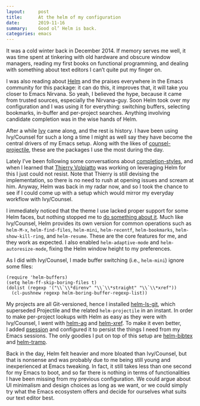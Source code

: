 ```yaml
---
layout:     post
title:      At the helm of my configuration
date:       2019-11-16
summary:    Good ol’ Helm is back.
categories: emacs
---
```


It was a cold winter back in December 2014. If memory serves me well, it was
time spent at tinkering with old hardware and obscure window managers, reading
my first books on functional programming, and dealing with something about text
editors I can’t quite put my finger on.

I was also reading about [Helm](https://emacs-helm.github.io/helm/) and the
praises everywhere in the Emacs community for this package: it can do this, it
improves that, it will take you closer to Emacs Nirvana. So yeah, I believed the
hype, because it came from trusted sources, especially the Nirvana-guy. Soon
Helm took over my configuration and I was using it for everything: switching
buffers, selecting bookmarks, in-buffer and per-project searches. Anything
involving candidate completion was in the wise hands of Helm.

After a while [Ivy](https://github.com/abo-abo/swiper) came along, and the rest
is history. I have been using Ivy/Counsel for such a long a time I might as well
say they have become the central drivers of my Emacs setup. Along with the likes
of [counsel-projectile](https://github.com/abo-abo/swiper), these are the
packages I use the most during the day.

Lately I’ve been following some conversations about
[completion-styles](http://doc.endlessparentheses.com/Var/completion-styles.html),
and when I learned that [Thierry Volpiatto](https://github.com/thierryvolpiatto)
was working on leveraging Helm for this I just could not resist. Note that
Thierry is still devising the implementation, so there is no need to rush at
opening issues and scream at him. Anyway, Helm was back in my radar now, and so
I took the chance to see if I could come up with a setup which would mirror my
everyday workflow with Ivy/Counsel.

I immediately noticed that the theme I use lacked proper support for some Helm
faces, but nothing stopped me to [do something about
it](https://github.com/purcell/color-theme-sanityinc-tomorrow/pull/144). Much
like Ivy/Counsel, Helm provides its own version for common operations such as
`helm-M-x`, `helm-find-files`, `helm-mini`, `helm-recentf`, `helm-bookmarks`,
`helm-show-kill-ring`, and `helm-resume`. These are the core features for me,
and they work as expected. I also enabled `helm-adaptive-mode` and
`helm-autoresize-mode`, fixing the Helm window height to my preferences.

As I did with Ivy/Counsel, I made buffer switching (i.e., `helm-mini`) ignore
some files:

``` emacs-lisp
(require 'helm-buffers)
(setq helm-ff-skip-boring-files t)
(dolist (regexp '("\\`\\*direnv" "\\`\\*straight" "\\`\\*xref"))
  (cl-pushnew regexp helm-boring-buffer-regexp-list))
```

My projects are all Git-versioned, hence I installed
[helm-ls-git](https://github.com/emacs-helm/helm-ls-git), which superseded
Projectile and the related `helm-projectile` in an instant. In order to make
per-project lookups with Helm as easy as they were with Ivy/Counsel, I went with
[helm-ag](https://github.com/syohex/emacs-helm-ag) and
[helm-xref](https://github.com/brotzeit/helm-xref). To make it even better,
I added [psession](https://github.com/thierryvolpiatto/psession) and configured
it to persist the things I need from my Emacs sessions. The only goodies I put
on top of this setup are [helm-bibtex](https://github.com/tmalsburg/helm-bibtex)
and [helm-tramp](https://github.com/masasam/emacs-helm-tramp).

Back in the day, Helm felt heavier and more bloated than Ivy/Counsel, but that
is nonsense and was probably due to me being still young and inexperienced at
Emacs tweaking. In fact, it still takes less than one second for my Emacs to
boot, and so far there is nothing in terms of functionalities I have been
missing from my previous configuration. We could argue about UI minimalism and
design choices as long as we want, or we could simply try what the Emacs
ecosystem offers and decide for ourselves what suits our text editor best.
